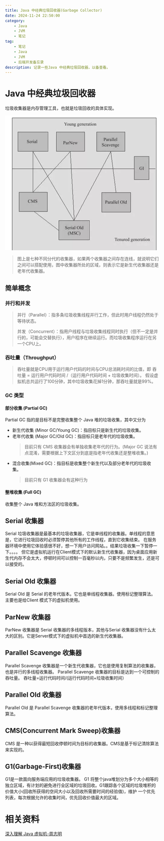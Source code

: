 ```yaml
---
title: Java 中经典垃圾回收器(Garbage Collector)
date: 2024-11-24 22:50:00
category:
    - Java 
    - JVM
    - 笔记
tag: 
    - 笔记
    - Java
    - JVM
    - 后端开发备忘录
description: 记录一些Java 中经典垃圾回收器，以备查看。
---
```

# Java 中经典垃圾回收器

垃圾收集器是内存管理工具，也就是垃圾回收的具体实现。

![HotSpot 虚拟机的垃圾收集器](/assets/images/notes/java/jvm/garbageCollectorScenario.jpg)	
> 图上是七种不同分代的收集器，如果两个收集器之间存在连线，就说明它们之间可以搭配使用，图中收集器所处的区域，则表示它是新生代收集器还是老年代收集器。
## 简单概念

### 并行和并发
> 并行（Parallel）：指多条垃圾收集线程并行工作，但此时用户线程仍然处于等待状态。   
> 
> 并发（Concurrent）：指用户线程与垃圾收集线程同时执行（但不一定是并行的，可能会交替执行），用户程序在继续运行。而垃圾收集程序运行在另一个CPU上。
### 吞吐量（Throughput）
> 吞吐量就是CPU用于运行用户代码的时间与CPU总消耗时间的比值，即
吞吐量 = 运行用户代码时间 /（运行用户代码时间 + 垃圾收集时间）。
假设虚拟机总共运行了100分钟，其中垃圾收集花掉1分钟，那吞吐量就是99%。

### GC 类型
#### 部分收集 (Partial GC)
Partial GC 指的是目标不是完整收集整个 Java 堆的垃圾收集，其中又分为
* 新生代收集 (Minor GC/Young GC)：指目标只是新生代的垃圾收集。
* 老年代收集 (Major GC/Old GC)：指目标只是老年代的垃圾收集。
  > 目前只有 CMS 收集器会有单独收集老年代的行为。(Major GC 说法有点混淆，需要根据上下文区分到底是指老年代收集还是整堆收集。)
* 混合收集(Mixed GC)：指目标是收集整个新生代以及部分老年代的垃圾收集。
  > 目前只有 G1 收集器会有这种行为
#### 整堆收集 (Full GC)
收集整个 Java 堆和方法区的垃圾收集。

## Serial 收集器
Serial 垃圾收集器是最基本的垃圾收集器，它是单线程的收集器。单线程的意思是，它进行垃圾回收时必须暂停其他所有的工作线程，直到它收集结束。
在服务器环境中使用它体验感很不好，想一下用户访问网站。。结果垃圾收集一下暂停一下。。。。
但它是虚拟机运行在Client模式下的默认新生代收集器，因为桌面应用新生代内存不会太大，停顿时间可以控制一百毫秒以内，只要不是频繁发生，还是可以接受的。
## Serial Old 收集器
Serial Old 是 Serial 的老年代版本。它也是单线程收集器。使用标记整理算法。主要也是给Client 模式下的虚拟机使用。

## ParNew 收集器
ParNew 收集器是 Serial 收集器的多线程版本，其他与Serial 收集器没有什么太大的区别。它是Server模式下的虚拟机中首选的新生代收集器。
## Parallel Scavenge 收集器
Parallel Scavenge 收集器是一个新生代收集器，它也是使用复制算法的收集器，也是并行的多线程收集器。
Parallel Scavenge 收集器的目标是达到一个可控制的吞吐量。
吞吐量=运行代码时间/(运行代码时间+垃圾收集时间）

## Parallel Old 收集器
Parallel Old 是 Parallel Scavenge 收集器的老年代版本，使用多线程和标记整理算法。

## CMS(Concurrent Mark Sweep)收集器
CMS 是一种以获得最短回收停顿时间为目标的收集器。CMS是基于标记清除算法来实现的。

## G1(Garbage-First)收集器
G1是一款面向服务端应用的垃圾收集器。
G1 将整个java堆划分为多个大小相等的独立区域，有计划的避免进行全区域的垃圾回收。G1跟踪各个区域的垃圾堆积的价值大小(回收所获得的空间大小以及回收所需要时间的经验值)，维护 一个优先列表，每次根据允许的收集时间，优先回收价值最大的区域。

# 相关资料
[深入理解 Java 虚拟机-周志明](https://book.douban.com/subject/6522893/)